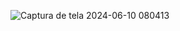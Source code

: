 ![Captura de tela 2024-06-10 080413](https://github.com/cauelima777/RelatorioVendasDeProdutos/assets/103838608/2fd83d8f-3eb5-447e-b8e8-fbb8ee59e3e8)
